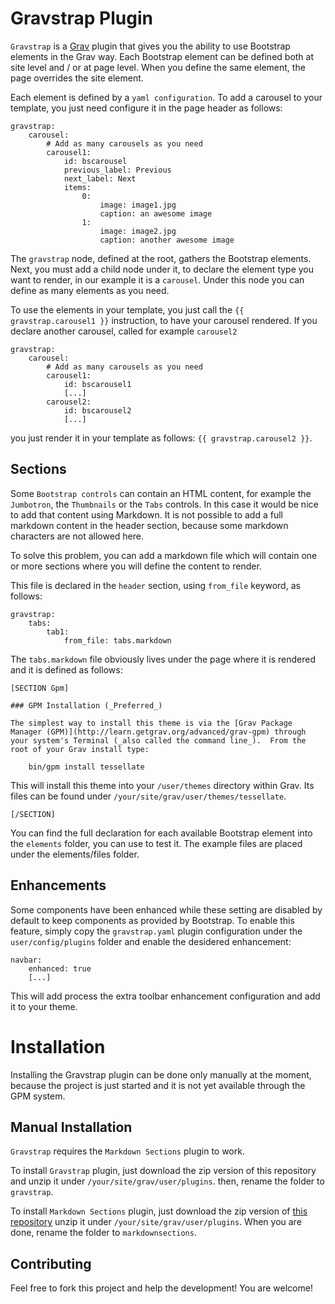 # Gravstrap Plugin

`Gravstrap` is a [Grav](http://github.com/getgrav/grav) plugin that gives you the ability to use Bootstrap elements in the Grav way. Each Bootstrap element can be defined both at site level and / or at page level. When you define the same element, the page overrides the site element.

Each element is defined by a `yaml configuration`. To add a carousel to your template, you just need configure it in the page header as follows:

    gravstrap:
        carousel:        
            # Add as many carousels as you need
            carousel1:
                id: bscarousel
                previous_label: Previous
                next_label: Next
                items:
                    0:
                        image: image1.jpg
                        caption: an awesome image
                    1:
                        image: image2.jpg
                        caption: another awesome image

The `gravstrap` node, defined at the root, gathers the Bootstrap elements. Next, you must add a child node under it, to declare the element type you want to render, in our example it is a `carousel`. Under this node you can define as many elements as you need.

To use the elements in your template, you just call the `{{ gravstrap.carousel1 }}` instruction, to have your carousel rendered. If you declare another carousel, called  for example `carousel2`

    gravstrap:
        carousel:        
            # Add as many carousels as you need
            carousel1:
                id: bscarousel1
                [...]
            carousel2:
                id: bscarousel2
                [...]

you just render it in your template as follows: `{{ gravstrap.carousel2 }}`.

## Sections

Some `Bootstrap controls` can contain an HTML content, for example the `Jumbotron`, the `Thumbnails` or the `Tabs` controls. In this case it would be nice to add that content using Markdown. It is not possible to add a full markdown content in the header section, because some markdown characters are not allowed here.

To solve this problem, you can add a markdown file which will contain one or more sections where you will define the content to render.

This file is declared in the `header` section, using `from_file` keyword, as follows:

    gravstrap:
        tabs:
            tab1:
                from_file: tabs.markdown

The `tabs.markdown` file obviously lives under the page where it is rendered and it is defined as follows:

    [SECTION Gpm]

    ### GPM Installation (_Preferred_)

    The simplest way to install this theme is via the [Grav Package Manager (GPM)](http://learn.getgrav.org/advanced/grav-gpm) through your system's Terminal (_also called the command line_).  From the root of your Grav install type:

        bin/gpm install tessellate

This will install this theme into your `/user/themes` directory within Grav. Its files can be found under `/your/site/grav/user/themes/tessellate`.

    [/SECTION]

You can find the full declaration for each available Bootstrap element into the `elements` folder, you can use to test it. The example files are placed under the elements/files folder.

## Enhancements
Some components have been enhanced while these setting are disabled by default to keep components as provided by Bootstrap. To enable this feature, simply copy the `gravstrap.yaml` plugin configuration under the `user/config/plugins` folder and enable the desidered enhancement:

    navbar:
        enhanced: true
        [...]

This will add process the extra toolbar enhancement configuration and add it to your theme.

# Installation

Installing the Gravstrap plugin can be done only manually at the moment, because the project is just started and it is not yet available through the GPM system. 

## Manual Installation
`Gravstrap` requires the `Markdown Sections` plugin to work.

To install `Gravstrap` plugin, just download the zip version of this repository and unzip it under `/your/site/grav/user/plugins`. then, rename the folder to `gravstrap`. 

To install `Markdown Sections` plugin, just download the zip version of [this repository](https://github.com/giansi/grav-plugin-markdown-sections/releases) unzip it under `/your/site/grav/user/plugins`. When you are done, rename the folder to `markdownsections`. 

## Contributing

Feel free to fork this project and help the development! You are welcome!